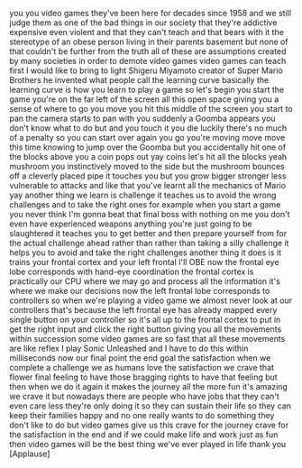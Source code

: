 
you
you
video games they&#39;ve been here for
decades since 1958 and we still judge
them as one of the bad things in our
society that they&#39;re addictive expensive
even violent and that they can&#39;t teach
and that bears with it the stereotype of
an obese person living in their parents
basement but none of that couldn&#39;t be
further from the truth
all of these are assumptions created by
many societies in order to demote video
games video games can teach first I
would like to bring to light Shigeru
Miyamoto creator of Super Mario Brothers
he invented what people call the
learning curve basically the learning
curve is how you learn to play a game so
let&#39;s begin you start the game you&#39;re on
the far left of the screen all this open
space giving you a sense of where to go
you move you hit this middle of the
screen you start to pan the camera
starts to pan with you suddenly a Goomba
appears you don&#39;t know what to do but
and you touch it you die luckily there&#39;s
no much of a penalty so you can start
over again you go you&#39;re moving move
move this time knowing to jump over the
Goomba but you accidentally hit one of
the blocks above you a coin pops out yay
coins let&#39;s hit all the blocks yeah
mushroom you instinctively moved to the
side but the mushroom bounces off a
cleverly placed pipe it touches you but
you grow bigger stronger less vulnerable
to attacks and like that you&#39;ve learnt
all the mechanics of Mario yay
another thing we learn is challenge it
teaches us to avoid the wrong challenges
and to take the right ones for example
when you start a game you never think
I&#39;m gonna beat that final boss with
nothing on me you don&#39;t even have
experienced weapons anything you&#39;re just
going to be slaughtered it teaches you
to get better and then prepare yourself
from for the actual challenge ahead
rather than rather than taking a silly
challenge it helps you to avoid and take
the right challenges another thing it
does is it trains your frontal cortex
and your left frontal I&#39;ll OBE
now the frontal eye lobe corresponds
with hand-eye coordination the frontal
cortex is practically our CPU where we
may go and process all the information
it&#39;s where we make our decisions now the
left frontal lobe corresponds to
controllers so when we&#39;re playing a
video game we almost never look at our
controllers that&#39;s because the left
frontal eye has already mapped every
single button on your controller so it&#39;s
all up to the frontal cortex to put in
get the right input and click the right
button giving you all the movements
within succession some video games are
so fast that all these movements are
like reflex I play Sonic Unleashed and I
have to do this within milliseconds now
our final point the end goal the
satisfaction when we complete a
challenge we as humans love the
satisfaction we crave that flower final
feeling to have those bragging rights to
have that feeling but then when we do it
again it makes the journey all the more
fun it&#39;s amazing we crave it but
nowadays there are people who have jobs
that they can&#39;t even care less they&#39;re
only doing it so they can sustain their
life so they can keep their families
happy and no one really wants to do
something they don&#39;t like to do but
video games give us this crave for the
journey crave for the satisfaction in
the end and if we could make life and
work just as fun then video games will
be the best thing we&#39;ve ever played in
life thank you
[Applause]
